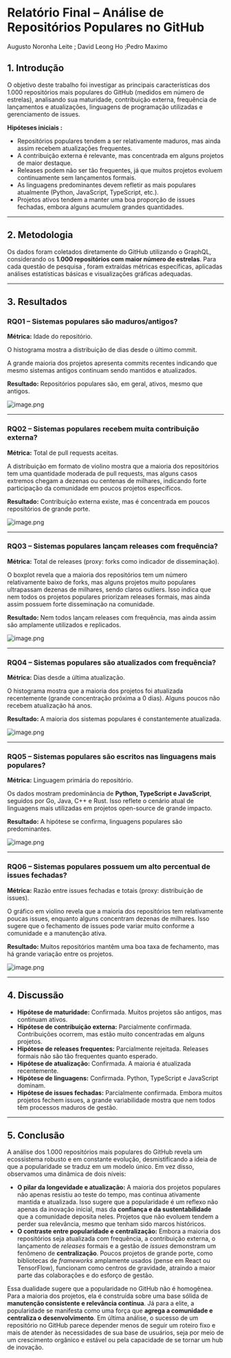 # Relatório Final – Análise de Repositórios Populares no GitHub

Augusto Noronha Leite ; David Leong Ho ;Pedro Maximo 

## 1. Introdução

O objetivo deste trabalho foi investigar as principais características dos 1.000 repositórios mais populares do GitHub (medidos em número de estrelas), analisando sua maturidade, contribuição externa, frequência de lançamentos e atualizações, linguagens de programação utilizadas e gerenciamento de issues.

**Hipóteses iniciais :**

- Repositórios populares tendem a ser relativamente maduros, mas ainda assim recebem atualizações frequentes.
- A contribuição externa é relevante, mas concentrada em alguns projetos de maior destaque.
- Releases podem não ser tão frequentes, já que muitos projetos evoluem continuamente sem lançamentos formais.
- As linguagens predominantes devem refletir as mais populares atualmente (Python, JavaScript, TypeScript, etc.).
- Projetos ativos tendem a manter uma boa proporção de issues fechadas, embora alguns acumulem grandes quantidades.

---

## 2. Metodologia

Os dados foram coletados diretamente do GitHub utilizando o GraphQL, considerando os **1.000 repositórios com maior número de estrelas**. Para cada questão de pesquisa , foram extraídas métricas específicas, aplicadas análises estatísticas básicas  e visualizações gráficas adequadas.

---

## 3. Resultados

### RQ01 – Sistemas populares são maduros/antigos?

**Métrica:** Idade do repositório.

O histograma mostra a distribuição de dias desde o último commit.

A grande maioria dos projetos apresenta commits recentes indicando que mesmo sistemas antigos continuam sendo mantidos e atualizados.

**Resultado:** Repositórios populares são, em geral, ativos, mesmo que antigos.

![image.png](graphics/RQ01_Dias_Ultimo_Commit.png)

---

### RQ02 – Sistemas populares recebem muita contribuição externa?

**Métrica:** Total de pull requests aceitas.

A distribuição em formato de violino mostra que a maioria dos repositórios tem uma quantidade moderada de pull requests, mas alguns casos extremos chegam a dezenas ou centenas de milhares, indicando forte participação da comunidade em poucos projetos específicos.

**Resultado:** Contribuição externa existe, mas é concentrada em poucos repositórios de grande porte.

![image.png](graphics/RQ02_Pull_Requests.png)

---

### RQ03 – Sistemas populares lançam releases com frequência?

**Métrica:** Total de releases (proxy: forks como indicador de disseminação).

O boxplot revela que a maioria dos repositórios tem um número relativamente baixo de forks, mas alguns projetos muito populares ultrapassam dezenas de milhares, sendo claros outliers. Isso indica que nem todos os projetos populares priorizam releases formais, mas ainda assim possuem forte disseminação na comunidade.

**Resultado:** Nem todos lançam releases com frequência, mas ainda assim são amplamente utilizados e replicados.

![image.png](graphics/RQ03_Forks.png)

---

### RQ04 – Sistemas populares são atualizados com frequência?

**Métrica:** Dias desde a última atualização.

O histograma mostra que a maioria dos projetos foi atualizada recentemente (grande concentração próxima a 0 dias). Alguns poucos não recebem atualização há anos.

**Resultado:** A maioria dos sistemas populares é constantemente atualizada.

![image.png](graphics/RQ04_Dias_Ultima_Atualizacao.png)

---

### RQ05 – Sistemas populares são escritos nas linguagens mais populares?

**Métrica:** Linguagem primária do repositório.

Os dados mostram predominância de **Python, TypeScript e JavaScript**, seguidos por Go, Java, C++ e Rust. Isso reflete o cenário atual de linguagens mais utilizadas em projetos open-source de grande impacto.

**Resultado:** A hipótese se confirma, linguagens populares são predominantes.

![image.png](graphics/RQ05_Linguagens_Populares.png)

---

### RQ06 – Sistemas populares possuem um alto percentual de issues fechadas?

**Métrica:** Razão entre issues fechadas e totais (proxy: distribuição de issues).

O gráfico em violino revela que a maioria dos repositórios tem relativamente poucas issues, enquanto alguns concentram dezenas de milhares. Isso sugere que o fechamento de issues pode variar muito conforme a comunidade e a manutenção ativa.

**Resultado:** Muitos repositórios mantêm uma boa taxa de fechamento, mas há grande variação entre os projetos.

![image.png](graphics/RQ06_Issues.png)

---

## 4. Discussão

- **Hipótese de maturidade:** Confirmada. Muitos projetos são antigos, mas continuam ativos.
- **Hipótese de contribuição externa:** Parcialmente confirmada. Contribuições ocorrem, mas estão muito concentradas em alguns projetos.
- **Hipótese de releases frequentes:** Parcialmente rejeitada. Releases formais não são tão frequentes quanto esperado.
- **Hipótese de atualização:** Confirmada. A maioria é atualizada recentemente.
- **Hipótese de linguagens:** Confirmada. Python, TypeScript e JavaScript dominam.
- **Hipótese de issues fechadas:** Parcialmente confirmada. Embora muitos projetos fechem issues, a grande variabilidade mostra que nem todos têm processos maduros de gestão.

---

## 5. Conclusão

A análise dos 1.000 repositórios mais populares do GitHub revela um ecossistema robusto e em constante evolução, desmistificando a ideia de que a popularidade se traduz em um modelo único. Em vez disso, observamos uma dinâmica de dois níveis:

- **O pilar da longevidade e atualização:** A maioria dos projetos populares não apenas resistiu ao teste do tempo, mas continua ativamente mantida e atualizada. Isso sugere que a popularidade é um reflexo não apenas da inovação inicial, mas da **confiança e da sustentabilidade** que a comunidade deposita neles. Projetos que não evoluem tendem a perder sua relevância, mesmo que tenham sido marcos históricos.
- **O contraste entre popularidade e centralização:** Embora a maioria dos repositórios seja atualizada com frequência, a contribuição externa, o lançamento de *releases* formais e a gestão de *issues* demonstram um fenômeno de **centralização**. Poucos projetos de grande porte, como bibliotecas de *frameworks* amplamente usados (pense em React ou TensorFlow), funcionam como centros de gravidade, atraindo a maior parte das colaborações e do esforço de gestão.

Essa dualidade sugere que a popularidade no GitHub não é homogênea. Para a maioria dos projetos, ela é construída sobre uma base sólida de **manutenção consistente e relevância contínua**. Já para a elite, a popularidade se manifesta como uma força que **agrega a comunidade e centraliza o desenvolvimento**. Em última análise, o sucesso de um repositório no GitHub parece depender menos de seguir um roteiro fixo e mais de atender às necessidades de sua base de usuários, seja por meio de um crescimento orgânico e estável ou pela capacidade de se tornar um hub de inovação.
